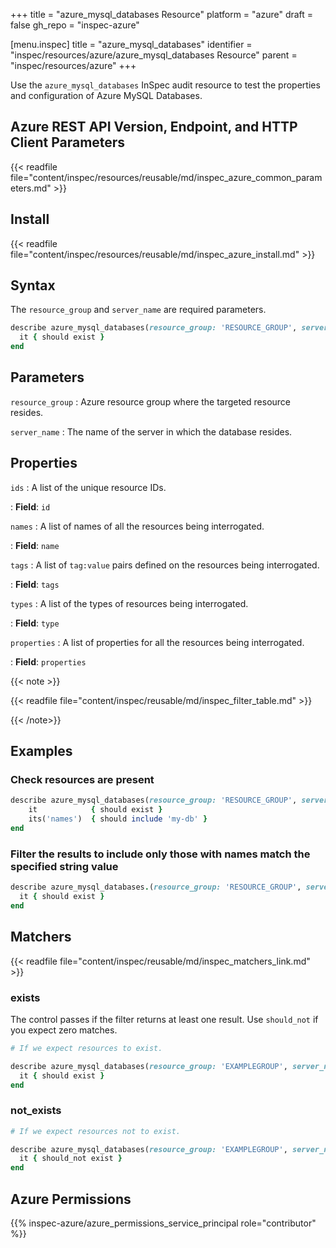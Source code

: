 +++
title = "azure_mysql_databases Resource"
platform = "azure"
draft = false
gh_repo = "inspec-azure"

[menu.inspec]
title = "azure_mysql_databases"
identifier = "inspec/resources/azure/azure_mysql_databases Resource"
parent = "inspec/resources/azure"
+++

Use the `azure_mysql_databases` InSpec audit resource to test the properties and configuration of Azure MySQL Databases.

## Azure REST API Version, Endpoint, and HTTP Client Parameters

{{< readfile file="content/inspec/resources/reusable/md/inspec_azure_common_parameters.md" >}}

## Install

{{< readfile file="content/inspec/resources/reusable/md/inspec_azure_install.md" >}}

## Syntax

The `resource_group` and `server_name` are required parameters.

```ruby
describe azure_mysql_databases(resource_group: 'RESOURCE_GROUP', server_name: 'SERVER_NAME') do
  it { should exist }
end
```

## Parameters

`resource_group`
: Azure resource group where the targeted resource resides.

`server_name`
: The name of the server in which the database resides.

## Properties

`ids`
: A list of the unique resource IDs.

: **Field**: `id`

`names`
: A list of names of all the resources being interrogated.

: **Field**: `name`

`tags`
: A list of `tag:value` pairs defined on the resources being interrogated.

: **Field**: `tags`

`types`
: A list of the types of resources being interrogated.

: **Field**: `type`

`properties`
: A list of properties for all the resources being interrogated.

: **Field**: `properties`

{{< note >}}

{{< readfile file="content/inspec/reusable/md/inspec_filter_table.md" >}}

{{< /note>}}

## Examples

### Check resources are present

```ruby
describe azure_mysql_databases(resource_group: 'RESOURCE_GROUP', server_name: 'SERVER_NAME') do
    it            { should exist }
    its('names')  { should include 'my-db' }
end
```

### Filter the results to include only those with names match the specified string value

```ruby
describe azure_mysql_databases.(resource_group: 'RESOURCE_GROUP', server_name: 'SERVER_NAME').where{ name.eql?('production-db') } do
  it { should exist }
end
```

## Matchers

{{< readfile file="content/inspec/reusable/md/inspec_matchers_link.md" >}}

### exists

The control passes if the filter returns at least one result. Use `should_not` if you expect zero matches.

```ruby
# If we expect resources to exist.

describe azure_mysql_databases(resource_group: 'EXAMPLEGROUP', server_name: 'SERVER_NAME') do
  it { should exist }
end
```

### not_exists

```ruby
# If we expect resources not to exist.

describe azure_mysql_databases(resource_group: 'EXAMPLEGROUP', server_name: 'SERVER_NAME') do
  it { should_not exist }
end
```

## Azure Permissions

{{% inspec-azure/azure_permissions_service_principal role="contributor" %}}
